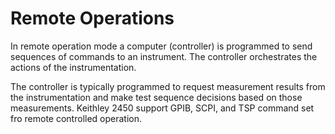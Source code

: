 # Remote Operations

In remote operation mode a computer (controller) is programmed to send sequences of commands to an instrument.  The controller orchestrates the actions of the instrumentation.

The controller is typically programmed to request measurement results from the instrumentation and make test sequence decisions based on those measurements.
Keithley 2450 support GPIB, SCPI, and TSP command set fro remote controlled operation.

